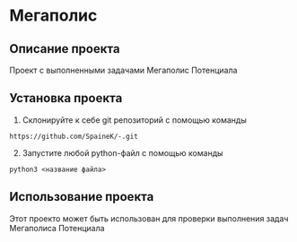 # Мегаполис

## Описание проекта

Проект с выполненными задачами Мегаполис Потенциала

## Установка проекта

1. Склонируйте к себе git репозиторий с помощью команды

`https://github.com/SpaineK/-.git`

2. Запустите любой python-файл с помощью команды

`python3 <название файла>`

## Использование проекта

Этот проекто может быть использован для проверки выполнения задач Мегаполиса Потенциала